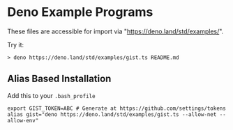 # Deno Example Programs

These files are accessible for import via "https://deno.land/std/examples/".

Try it:

```
> deno https://deno.land/std/examples/gist.ts README.md
```

## Alias Based Installation

Add this to your `.bash_profile`

```
export GIST_TOKEN=ABC # Generate at https://github.com/settings/tokens
alias gist="deno https://deno.land/std/examples/gist.ts --allow-net --allow-env"
```

